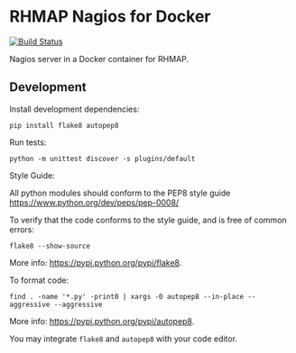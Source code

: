 # RHMAP Nagios for Docker

[![Build Status](https://travis-ci.org/feedhenry/nagios-container.svg?branch=master)](https://travis-ci.org/feedhenry/nagios-container)

Nagios server in a Docker container for RHMAP.

## Development

Install development dependencies:

```
pip install flake8 autopep8
```

Run tests:

```
python -m unittest discover -s plugins/default
```

Style Guide:

All python modules should conform to the PEP8 style guide https://www.python.org/dev/peps/pep-0008/

To verify that the code conforms to the style guide, and is free of common
errors:

```
flake8 --show-source
```

More info: https://pypi.python.org/pypi/flake8.

To format code:

```
find . -name '*.py' -print0 | xargs -0 autopep8 --in-place --aggressive --aggressive
```

More info: https://pypi.python.org/pypi/autopep8.

You may integrate `flake8` and `autopep8` with your code editor.
